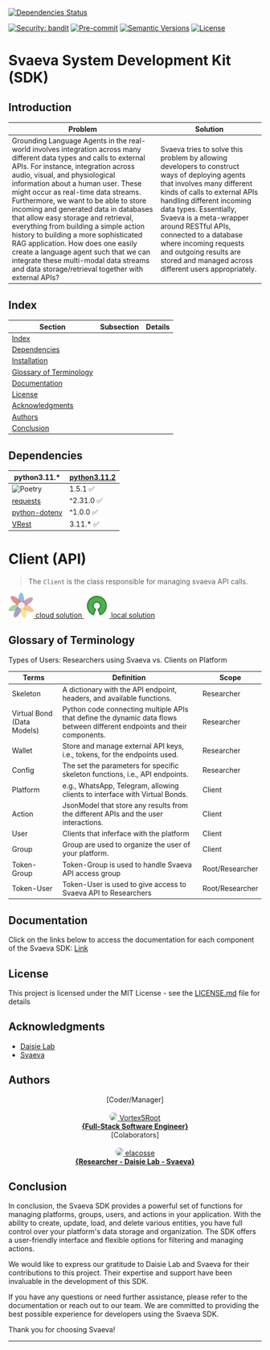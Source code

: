 [![Dependencies Status](https://img.shields.io/badge/dependencies-up%20to%20date-brightgreen.svg)](https://github.com/Daisie-Bell/svaeva-sdk/svaeva-sdk/pulls?utf8=%E2%9C%93&q=is%3Apr%20author%3Aapp%2Fdependabot)

[![Security: bandit](https://img.shields.io/badge/security-bandit-green.svg)](https://github.com/PyCQA/bandit)
[![Pre-commit](https://img.shields.io/badge/pre--commit-enabled-brightgreen?logo=pre-commit&logoColor=white)](https://github.com/Daisie-Bell/svaeva-sdk/svaeva-sdk/blob/master/.pre-commit-config.yaml)
[![Semantic Versions](https://img.shields.io/badge/%20%20%F0%9F%93%A6%F0%9F%9A%80-semantic--versions-e10079.svg)](https://github.com/Daisie-Bell/svaeva-sdk/svaeva-sdk/releases)
[![License](https://img.shields.io/github/license/svaeva-sdk/svaeva-sdk)](https://github.com/Daisie-Bell/svaeva-sdk/blob/main/LICENSE.md)

# Svaeva System Development Kit (SDK)

## Introduction
| Problem | Solution |
|---------|----------|
| Grounding Language Agents in the real-world  involves  integration across many different data types and calls to external APIs. For instance, integration across audio, visual, and physiological information about a human user. These might occur as real-time data streams. Furthermore, we want to be able to store incoming and generated data in databases that allow easy storage and retrieval, everything from building a simple action history to building a more sophisticated RAG application. How does one easily create a language agent such that we can integrate these multi-modal data streams and data storage/retrieval together with external APIs? | Svaeva tries to solve this problem by allowing developers to construct ways of deploying agents that involves many different kinds of calls to external APIs handling different incoming data types. Essentially, Svaeva is a meta-wrapper around RESTful APIs, connected to a database where incoming requests and outgoing results are stored and managed across different users appropriately. |


## Index

| Section | Subsection | Details |
|---------|------------|---------|
| [Index](#index) |  |  |
| [Dependencies](#dependencies) |  |  |
| [Installation](#installation) |  |  |
| [Glossary of Terminology](#glossary-of-terminology) |  |  |
| [Documentation](#documentation) |  |  |
| [License](#license) |  |  |
| [Acknowledgments](#acknowledgments) |  |  |
| [Authors](#authors) |  |  |
| [Conclusion](#conclusion) |  |  |

## Dependencies

|  python3.11.*  | [python3.11.2](https://www.python.org/downloads/release/python-3112/) |
|-------|-----------|
| ![Poetry](https://img.shields.io/endpoint?url=https://python-poetry.org/badge/v0.json) | 1.5.1 ✅ |
| [requests](https://pypi.org/project/requests/) | ^2.31.0  ✅ | 
| [python-dotenv](https://pypi.org/project/python-dotenv/) | ^1.0.0 ✅ |
| [VRest](https://github.com/Vortex5Root/VRest) | 3.11.*  ✅ | 


# Client (API)

> The `Client` is the class responsible for managing svaeva API calls.

<a href="https://www.google.com">
    <img src="./icons/Daisie_logos_-_transparent.png" alt="Cloud Solution" width="50" height="50"></img>
    cloud solution
</a>

<a href="https://github.com/daisie-lab/SvaevaAPI">
    <img src="./icons/open_source.png" alt="Cloud Solution" width="50" height="50"></img>
    local solution
</a>

## Glossary of Terminology

Types of Users:
Researchers using Svaeva vs. Clients on Platform

| Terms | Definition | Scope |
|-------|------------|-------------|
| Skeleton | A dictionary with the API endpoint, headers, and available functions. | Researcher |
| Virtual Bond (Data Models) | Python code connecting multiple APIs that define the dynamic data flows between different endpoints and their components. | Researcher |
| Wallet | Store and manage external API keys, i.e., tokens, for the endpoints used. | Researcher |
| Config | The set the parameters for specific skeleton functions, i.e., API endpoints. | Researcher |
| Platform | e.g., WhatsApp, Telegram, allowing clients to interface with Virtual Bonds. | Client |
| Action | JsonModel that store any results from the different APIs and the user interactions. | Client |
| User | Clients that inferface with the platform | Client |
| Group | Group are used to organize the user of your platform. | Client |
| Token-Group | Token-Group is used to handle Svaeva API access group | Root/Researcher |
| Token-User | Token-User is used to give access to Svaeva API to Researchers | Root/Researcher |


## Documentation

Click on the links below to access the documentation for each component of the Svaeva SDK:
[Link](./Docs/Main.md)

## License

This project is licensed under the MIT License - see the [LICENSE.md](LICENSE.md) file for details

## Acknowledgments

-   [Daisie Lab](https://daisie.com/)
-   [Svaeva](https://svaeva.com/)

## Authors 
<p align="center">
    [Coder/Manager]<br><br>
    <a href="https://github.com/Vortex5Root">
        <img src=https://avatars.githubusercontent.com/u/102427260?s=96&v=4 width=50 style="border-radius: 50%;">
        <a href="https://github.com/Vortex5Root">Vortex5Root <br><b>        {Full-Stack Software Engineer}</b></a>
    </a><br>
    [Colaborators]<br><br>
    <a href="https://github.com/elacosse">
        <img src=https://avatars.githubusercontent.com/u/20797023?v=4 width=50 style="border-radius: 50%;">
        <a href="https://github.com/elacosse">elacosse <br><b>{Researcher - Daisie Lab - Svaeva}</b> </a>
    </a>
</p>

## Conclusion

In conclusion, the Svaeva SDK provides a powerful set of functions for managing platforms, groups, users, and actions in your application. With the ability to create, update, load, and delete various entities, you have full control over your platform's data storage and organization. The SDK offers a user-friendly interface and flexible options for filtering and managing actions. 

We would like to express our gratitude to Daisie Lab and Svaeva for their contributions to this project. Their expertise and support have been invaluable in the development of this SDK.

If you have any questions or need further assistance, please refer to the documentation or reach out to our team. We are committed to providing the best possible experience for developers using the Svaeva SDK.

Thank you for choosing Svaeva!

---

